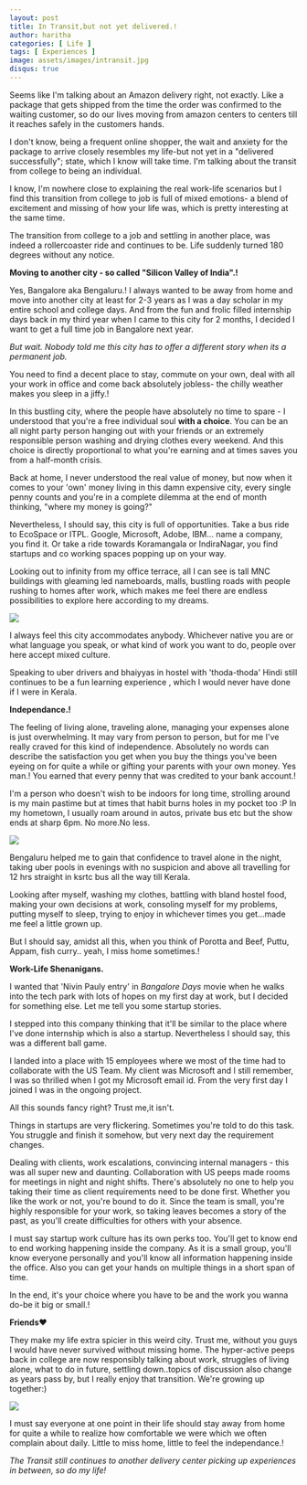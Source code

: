 ```yaml
---
layout: post
title: In Transit,but not yet delivered.!
author: haritha
categories: [ Life ]
tags: [ Experiences ]
image: assets/images/intransit.jpg
disqus: true
---
```


Seems like I'm talking about an Amazon delivery right, not exactly. Like a package that gets shipped from the time the order was confirmed to the waiting customer, so do our lives moving from amazon centers to centers till it reaches safely in the customers hands.

I don't know, being a frequent online shopper, the wait and anxiety for the package to arrive closely resembles my life-but not yet in a "delivered successfully"; state, which I know will take time. I'm talking about the transit from college to being an individual.

I know, I'm nowhere close to explaining the real work-life scenarios but I find this transition from college to job is full of mixed emotions- a blend of excitement and missing of how your life was, which is pretty interesting at the same time.

The transition from college to a job and settling in another place, was indeed a rollercoaster ride and continues to be. Life suddenly turned 180 degrees without any notice.

**Moving to another city - so called "Silicon Valley of India".!**

Yes, Bangalore aka Bengaluru.! I always wanted to be away from home and move into another city at least for 2-3 years as I was a day scholar in my entire school and college days. And from the fun and frolic filled internship days back in my third year when I came to this city for 2 months, I decided I want to get a full time job in Bangalore next year.

_But wait. Nobody told me this city has to offer a different story when its a permanent job._

You need to find a decent place to stay, commute on your own, deal with all your work in office and come back absolutely jobless- the chilly weather makes you sleep in a jiffy.!

In this bustling city, where the people have absolutely no time to spare - I understood that you're a free individual soul **with a choice**. You can be an all night party person hanging out with your friends or an extremely responsible person washing and drying clothes every weekend.  And this choice is directly proportional to what you're earning and at times saves you from a half-month crisis.

Back at home, I never understood the real value of money, but now when it comes to your 'own' money living in this damn expensive city, every single penny counts and you're in a complete dilemma at the end of month thinking, "where my money is going?"

Nevertheless, I should say, this city is full of opportunities. Take a bus ride to EcoSpace or ITPL. Google, Microsoft, Adobe, IBM... name a company, you find it.  Or take a ride towards Koramangala or IndiraNagar, you find startups and co working spaces popping up on your way.

Looking out to infinity from my office terrace, all I can see is tall MNC buildings with gleaming led nameboards, malls, bustling roads with people rushing to homes after work, which makes me feel there are endless possibilities to explore here according to my dreams.

![](/assets/images/rsz_day.jpg)

I always feel this city accommodates anybody. Whichever native you are or what language you  speak, or what kind of work you want to do, people over here accept mixed culture.

Speaking to uber drivers and bhaiyyas in hostel with 'thoda-thoda' Hindi still continues to be a fun learning experience , which I would never have done if I were in Kerala.

**Independance.!**

The feeling of living alone, traveling alone, managing your expenses alone is just overwhelming. It may vary from person to person, but for me I've really craved for this kind of independence. Absolutely no words can describe the satisfaction you get when you buy the things you've been eyeing on for quite a while or gifting your parents with your own money. Yes man.! You earned that every penny that was credited to your bank account.!

I'm a person who doesn't wish to be indoors for long time, strolling around is my main pastime but at times that habit burns holes in my pocket too :P In my hometown, I usually roam around in autos, private bus etc but the show ends at sharp 6pm. No more.No less.

![](/assets/images/rsz_night.jpg)

Bengaluru helped me to gain that confidence to travel alone in the night, taking uber pools in evenings with no suspicion and above all travelling for 12 hrs straight in ksrtc bus all the way till Kerala.

Looking after myself, washing my clothes, battling with bland hostel food, making your own decisions at work, consoling myself for my problems, putting myself to sleep, trying to enjoy in whichever times you get...made me feel a little grown up.

But I should say, amidst all this, when you think of Porotta and Beef, Puttu, Appam, fish curry.. yeah, I miss home sometimes.!

**Work-Life Shenanigans.**

I wanted that 'Nivin Pauly entry' in _Bangalore Days_ movie when he walks into the tech park with lots of hopes on my first day at work, but I decided for something else. Let me tell you some startup stories.

I stepped into this company thinking that it'll be similar to the place where I've done internship which is also a startup. Nevertheless I should say, this was a different ball game.

I landed into a place with 15 employees where we most of the time had to collaborate with the US Team. My client was Microsoft and I still remember, I was so thrilled when I got my Microsoft email id. From the very first day I joined I was in the ongoing project.

All this sounds fancy right? Trust me,it isn't.

Things in startups are very flickering. Sometimes you're told to do this task. You struggle and finish it somehow, but very next day the requirement changes.

Dealing with clients, work escalations, convincing internal managers - this was all super new and daunting. Collaboration with US peeps made rooms for meetings in night and night shifts. There's absolutely no one to help you taking their time as client requirements need to be done first. Whether you like the work or not, you're bound to do it. Since the team is small, you're highly responsible for your work, so taking leaves becomes a story of the past, as you'll create difficulties for others with your absence.

I must say startup work culture has its own perks too. You'll get to know end to end working happening inside the company. As it is a small group, you'll know everyone personally and you'll know all information happening inside the office. Also you can get your hands on multiple things in  a short span of time.

In the end, it's your choice where you have to be and the work you wanna do-be it big or small.!

**Friends❤️**

They make my life extra spicier in this weird city. Trust me, without you guys I would have never survived without missing home. The hyper-active peeps back in college are now responsibly talking about work, struggles of living alone, what to do in future, settling down..topics of discussion also change as years pass by, but I really enjoy that transition.  We're growing up together:)

![](/assets/images/friends-2.jpg)

I must say everyone at one point in their life should stay away from home for quite a while to realize how comfortable we were which we often complain about daily. Little to miss home, little to feel the independance.!

_The Transit still continues to another delivery center picking up experiences in between, so do my life!_